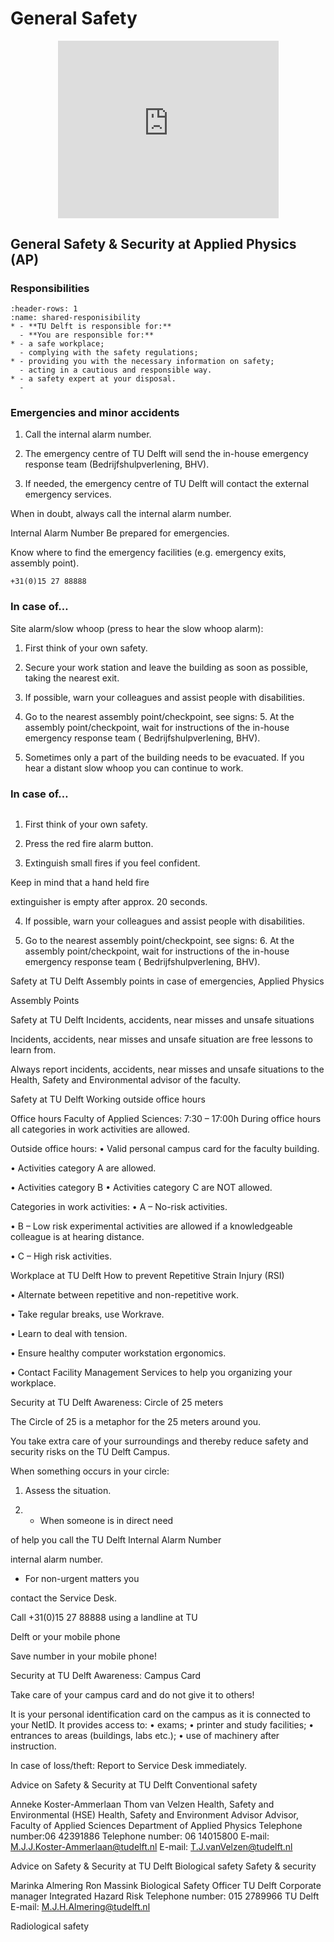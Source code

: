 # General Safety

<div style="display: flex; justify-content: center;">
  <div style="position: relative; width: 70%; height: 0; padding-bottom: 56.25%;">
    <iframe
      src="https://www.youtube.com/embed/_Vp2LcBe_jU"
      style="position: absolute; top: 0; left: 0; width: 100%; height: 100%;"
      frameborder="0"
      allow="accelerometer; autoplay; clipboard-write; encrypted-media; gyroscope; picture-in-picture"
      allowfullscreen
    ></iframe>
  </div>
</div>

## General Safety & Security at Applied Physics (AP)

### Responsibilities

```{list-table} Shared responsibility
:header-rows: 1
:name: shared-responisibility
* - **TU Delft is responsible for:**
  - **You are responsible for:**
* - a safe workplace;
  - complying with the safety regulations;
* - providing you with the necessary information on safety;
  - acting in a cautious and responsible way.
* - a safety expert at your disposal.
  -  
```

### Emergencies and minor accidents

1. Call the internal alarm number.

2. The emergency centre of TU Delft will send the in-house emergency response team (Bedrijfshulpverlening, BHV).

3. If needed, the emergency centre of TU Delft will contact the external emergency services.

When in doubt, always call the internal alarm number.

Internal Alarm Number
Be prepared for emergencies.


Know where to find the emergency facilities (e.g. emergency exits, assembly point).

```{warning} Internal alarm number
+31(0)15 27 88888
```


### In case of…

Site alarm/slow whoop (press to hear the slow whoop alarm): 

1. First think of your own safety.

2. Secure your work station and leave the building as soon as possible, taking the nearest exit.

3. If possible, warn your colleagues and assist people with disabilities.

4. Go to the nearest assembly point/checkpoint, see signs: 5. At the assembly point/checkpoint, wait for instructions of the in-house emergency response team
( Bedrijfshulpverlening, BHV).

6. Sometimes only a part of the building needs to be evacuated. If you hear a distant slow whoop you can continue to work.



### In case of…

```{warning} Gas, smoke or fire:
```


1. First think of your own safety.

2. Press the red fire alarm button.

3. Extinguish small fires if you feel confident.


Keep in mind that a hand held fire

extinguisher is empty after approx. 20 seconds.

4. If possible, warn your colleagues and assist people with disabilities.

5. Go to the nearest assembly point/checkpoint, see signs: 6. At the assembly point/checkpoint, wait for instructions of the in-house emergency response team ( Bedrijfshulpverlening, BHV).



Safety at TU Delft
Assembly points in case of emergencies, Applied Physics


Assembly
Points


Safety at TU Delft
Incidents, accidents, near misses and unsafe situations

Incidents, accidents, near misses and unsafe situation are free lessons to learn from.


Always report incidents, accidents, near misses and unsafe situations to the Health, Safety and Environmental advisor of the faculty.



Safety at TU Delft
Working outside office hours

Office hours Faculty of Applied Sciences: 7:30 – 17:00h During office hours all categories in work activities are allowed.


Outside office hours:
• Valid personal campus card for the faculty building.

• Activities category A are allowed.

• Activities category B
• Activities category C are NOT allowed.


Categories in work activities:
• A – No-risk activities.

• B – Low risk experimental activities are allowed if a knowledgeable colleague is at hearing distance.

• C – High risk activities.



Workplace at TU Delft
How to prevent Repetitive Strain Injury (RSI)

• Alternate between repetitive and non-repetitive work.

• Take regular breaks, use Workrave.

• Learn to deal with tension.

• Ensure healthy computer
workstation ergonomics.

• Contact Facility Management
Services to help you
organizing your workplace.



Security at TU Delft
Awareness: Circle of 25 meters

The Circle of 25 is a metaphor for the 25 meters around you.

You take extra care of your surroundings and thereby reduce safety and security risks on the TU Delft Campus.


When something occurs in your circle:
1. Assess the situation.

2. - When someone is in direct need

of help you call the TU Delft
Internal Alarm Number

internal alarm number.


- For non-urgent matters you

contact the Service Desk.



Call +31(0)15 27 88888
using a landline at TU

Delft or your mobile
phone

Save number in your
mobile phone!



Security at TU Delft
Awareness: Campus Card

Take care of your campus card and do not give it to others!


It is your personal identification card on the campus as it is connected to your NetID. It provides access to:
• exams;
• printer and study facilities;
• entrances to areas (buildings, labs etc.);
• use of machinery after instruction.


In case of loss/theft:
Report to Service Desk immediately.



Advice on Safety & Security at TU Delft
Conventional safety


Anneke Koster-Ammerlaan
Thom van Velzen
Health, Safety and Environmental (HSE)
Health, Safety and Environment Advisor
Advisor, Faculty of Applied Sciences
Department of Applied Physics
Telephone number:06 42391886
Telephone number: 06 14015800
E-mail: M.J.J.Koster-Ammerlaan@tudelft.nl
E-mail: T.J.vanVelzen@tudelft.nl


Advice on Safety & Security at TU Delft
Biological safety
Safety & security


Marinka Almering
Ron Massink
Biological Safety Officer TU Delft
Corporate manager Integrated Hazard Risk
Telephone number: 015 2789966
TU Delft
E-mail: M.J.H.Almering@tudelft.nl

Radiological safety

